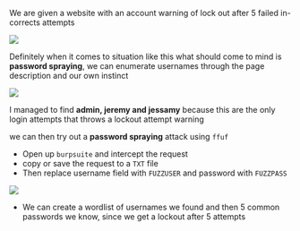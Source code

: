 We are given a website with an account warning of lock out after 5 failed in-corrects attempts

![](https://i.imgur.com/uPqXeEK.png)

Definitely when it comes to situation like this what should come to mind is **password spraying**, we can enumerate usernames through the page description and our own instinct


![](https://i.imgur.com/Wo6lxO1.png)


I managed to find **admin, jeremy and jessamy** because this are the only login attempts that throws a lockout attempt warning


we can then try out a **password spraying** attack using `ffuf`

- Open up `burpsuite` and intercept the request
- copy or save the request to a `TXT` file
- Then replace username field with `FUZZUSER` and password with `FUZZPASS`

![](https://i.imgur.com/t05GYFj.jpg)

- We can create a wordlist of usernames we found and then 5 common passwords we know, since we get a lockout after 5 attempts

```

```